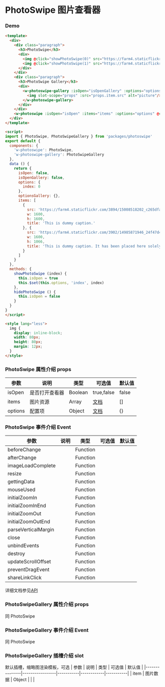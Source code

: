 #  PhotoSwipe 图片查看器


### Demo

```html
<template>
  <div>
    <div class="paragraph">
      <h3>PhotoSwipe</h3>
      <div>
        <img @click="showPhotoSwipe(0)" src="https://farm4.staticflickr.com/3894/15008518202_c265dfa55f_h.jpg" alt="">
        <img @click="showPhotoSwipe(1)" src="https://farm4.staticflickr.com/3902/14985871946_24f47d4b53_h.jpg" alt="">
      </div>
    </div>
    <div class="paragraph">
      <h3>PhotoSwipe Gallery</h3>
      <div>
        <w-photoswipe-gallery :isOpen="isOpenGallery" :options="optionsGallery" :items="items">
          <img slot-scope="props" :src="props.item.src" alt="picture"/>
        </w-photoswipe-gallery>
      </div>
    </div>
    <w-photoswipe :isOpen="isOpen" :items="items" :options="options" @close="hidePhotoSwipe"></w-photoswipe>
  </div>
</template>

<script>
import { PhotoSwipe, PhotoSwipeGallery } from 'packages/photoswipe'
export default {
  components: {
    'w-photoswipe': PhotoSwipe,
    'w-photoswipe-gallery': PhotoSwipeGallery
  },
  data () {
    return {
      isOpen: false,
      isOpenGallery: false,
      options: {
        index: 0
      },
      optionsGallery: {},
      items: [
        {
          src: 'https://farm4.staticflickr.com/3894/15008518202_c265dfa55f_h.jpg',
          w: 1600,
          h: 1600,
          title: 'This is dummy caption.'
        }, {
          src: 'https://farm4.staticflickr.com/3902/14985871946_24f47d4b53_h.jpg',
          w: 1600,
          h: 1066,
          title: 'This is dummy caption. It has been placed here solely to demonstrate the look and feel of finished, typeset text.'
        }
      ]
    }
  },
  methods: {
    showPhotoSwipe (index) {
      this.isOpen = true
      this.$set(this.options, 'index', index)
    },
    hidePhotoSwipe () {
      this.isOpen = false
    }
  }
}
</script>

<style lang="less">
  img {
    display: inline-block;
    width: 80px;
    height: 80px;
    margin: 12px;
  }
</style>

```

###  PhotoSwipe 属性介绍 props

| 参数           | 说明            | 类型       | 可选值      |   默认值   |
|---------------|-----------------|-----------|------------|-----------|
| isOpen        |  是否打开查看器   |  Boolean  | true,false |   false   |
| items         |  图片资源        |  Array    | [文档](http://photoswipe.com/documentation/getting-started.html)           |   []      |
| options       |  配置项          |  Object   | [文档](http://photoswipe.com/documentation/options.html) |   {}   |


###  PhotoSwipe 事件介绍 Event

| 参数           | 说明            | 类型       | 可选值      |   默认值   |
|---------------|-----------------|-----------|------------|-----------|
| beforeChange  |                 | Function  |            |           |
| afterChange   |                 | Function  |            |           |
| imageLoadComplete  |                 | Function  |            |           |
| resize        |                 | Function  |            |           |
| gettingData   |                 | Function  |            |           |
| mouseUsed     |                 | Function  |            |           |
| initialZoomIn |                 | Function  |            |           |
| initialZoomInEnd  |                 | Function  |            |           |
| initialZoomOut|                 | Function  |            |           |
| initialZoomOutEnd  |                 | Function  |            |           |
| parseVerticalMargin  |                 | Function  |            |           |
| close         |                 | Function  |            |           |
| unbindEvents  |                 | Function  |            |           |
| destroy       |                 | Function  |            |           |
| updateScrollOffset  |                 | Function  |            |           |
| preventDragEvent  |                 | Function  |            |           |
| shareLinkClick|                 | Function  |            |           |
详细文档参见[API](http://photoswipe.com/documentation/api.html)

###  PhotoSwipeGallery 属性介绍 props

同 PhotoSwipe


###  PhotoSwipeGallery 事件介绍 Event

同 PhotoSwipe


### PhotoSwipeGallery 插槽介绍 slot

默认插槽，缩略图渲染模板，可选
| 参数           | 说明            | 类型       | 可选值      |   默认值   |
|---------------|-----------------|-----------|------------|-----------|
| item          | 图片数据         | Object    |            |           |
